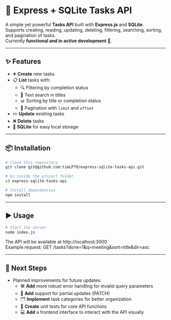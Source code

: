 # 📝 Express + SQLite Tasks API

A simple yet powerful **Tasks API** built with **Express.js** and **SQLite**.  
Supports creating, reading, updating, deleting, filtering, searching, sorting, and pagination of tasks.  
Currently **functional and in active development** 🚀.

---

## ✨ Features
- ➕ **Create** new tasks  
- 📋 **List** tasks with:
  - 🔍 Filtering by completion status
  - 📝 Text search in titles
  - 📊 Sorting by title or completion status
  - 📄 Pagination with `limit` and `offset`  
- ✏️ **Update** existing tasks  
- ❌ **Delete** tasks  
- 💾 **SQLite** for easy local storage  

---

## 📦 Installation
```bash
# Clone this repository
git clone git@github.com:timLP79/express-sqlite-tasks-api.git

# Go inside the project folder
cd express-sqlite-tasks-api

# Install dependencies
npm install
```
---

## ▶️ Usage

```bash
# Start the server
node index.js
```

The API will be available at http://localhost:3000  
Example request: GET /tasks?done=1&q=meeting&sort=title&dir=asc

---

## 🔮 Next Steps
- Planned improvements for future updates:
  - 🛠️ **Add** more robust error handling for invalid query parameters
  - 🧩 **Add** support for partial updates (PATCH)
  - 🗂️ **Implement** task categories for better organization
  - 🧪 **Create** unit tests for core API functions
  - 💻 **Add** a frontend interface to interact with the API visually
